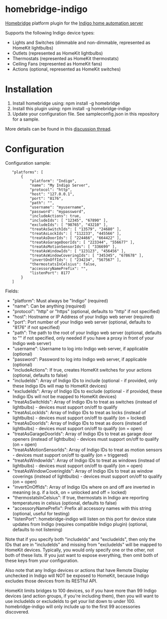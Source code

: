 # homebridge-indigo
[Homebridge](https://github.com/nfarina/homebridge) platform plugin for the [Indigo home automation server](http://indigodomotics.com/)

Supports the following Indigo device types:
* Lights and Switches (dimmable and non-dimmable, represented as HomeKit lightbulbs)
* Outlets (represented as HomeKit lightbulbs)
* Thermostats (represented as HomeKit thermostats)
* Ceiling Fans (represented as HomeKit fans)
* Actions (optional, represented as HomeKit switches)

# Installation

1. Install homebridge using: npm install -g homebridge
2. Install this plugin using: npm install -g homebridge-indigo
3. Update your configuration file. See sampleconfig.json in this repository for a sample. 

More details can be found in this [discussion thread](http://forums.indigodomo.com/viewtopic.php?f=9&t=15008).

# Configuration

Configuration sample:

 ```
    "platforms": [
        {
            "platform": "Indigo",
            "name": "My Indigo Server",
            "protocol": "http",
            "host": "127.0.0.1",
            "port": "8176",
            "path": "",
            "username": "myusername",
            "password": "mypassword",
            "includeActions": true,
            "includeIds": [ "12345", "67890" ],
            "excludeIds": [ "98765", "43210" ],
            "treatAsSwitchIds": [ "13579", "24680" ],
            "treatAsLockIds": [ "112233", "445566" ],
            "treatAsDoorIds": [ "224466", "664422" ],
            "treatAsGarageDoorIds": [ "223344", "556677" ],
            "treatAsMotionSensorIds": [ "336699" ],
            "treatAsWindowIds": [ "123123", "456456" ],
            "treatAsWindowCoveringIds": [ "345345", "678678" ],
            "invertOnOffIds": [ "234234", "567567" ],
            "thermostatsInCelsius": false,
            "accessoryNamePrefix": "",
            "listenPort": 8177
        }
    ]
```

Fields: 
* "platform": Must always be "Indigo" (required)
* "name": Can be anything (required)
* "protocol": "http" or "https" (optional, defaults to "http" if not specified)
* "host": Hostname or IP Address of your Indigo web server (required)
* "port": Port number of your Indigo web server (optional, defaults to "8176" if not specified)
* "path": The path to the root of your Indigo web server (optional, defaults to "" if not specified, only needed if you have a proxy in front of your Indigo web server)
* "username": Username to log into Indigo web server, if applicable (optional)
* "password": Password to log into Indigo web server, if applicable (optional)
* "includeActions": If true, creates HomeKit switches for your actions (optional, defaults to false)
* "includeIds": Array of Indigo IDs to include (optional - if provided, only these Indigo IDs will map to HomeKit devices)
* "excludeIds": Array of Indigo IDs to exclude (optional - if provided, these Indigo IDs will not be mapped to HomeKit devices)
* "treatAsSwitchIds": Array of Indigo IDs to treat as switches (instead of lightbulbs) - devices must support on/off to qualify
* "treatAsLockIds": Array of Indigo IDs to treat as locks (instead of lightbulbs) - devices must support on/off to qualify (on = locked)
* "treatAsDoorIds": Array of Indigo IDs to treat as doors (instead of lightbulbs) - devices must support on/off to qualify (on = open)
* "treatAsGarageDoorIds": Array of Indigo IDs to treat as garage door openers (instead of lightbulbs) - devices must support on/off to qualify (on = open)
* "treatAsMotionSensorIds": Array of Indigo IDs to treat as motion sensors - devices must support on/off to qualify (on = triggered)
* "treatAsWindowIds": Array of Indigo IDs to treat as windows (instead of lightbulbs) - devices must support on/off to qualify (on = open)
* "treatAsWindowCoveringIds": Array of Indigo IDs to treat as window coverings (instead of lightbulbs) - devices must support on/off to qualify (on = open)
* "invertOnOffIds": Array of Indigo IDs where on and off are inverted in meaning (e.g. if a lock, on = unlocked and off = locked)
* "thermostatsInCelsius": If true, thermostats in Indigo are reporting temperatures in celsius (optional, defaults to false)
* "accessoryNamePrefix": Prefix all accessory names with this string (optional, useful for testing)
* "listenPort": homebridge-indigo will listen on this port for device state updates from Indigo (requires compatible Indigo plugin) (optional, defaults to not listening)

Note that if you specify both "includeIds" and "excludeIds", then only the IDs that are in
"includeIds" and missing from "excludeIds" will be mapped to HomeKit devices.  Typically,
you would only specify one or the other, not both of these lists.  If you just want to
expose everything, then omit both of these keys from your configuration.

Also note that any Indigo devices or actions that have Remote Display unchecked in Indigo
will NOT be exposed to HomeKit, because Indigo excludes those devices from its RESTful API.

HomeKit limits bridges to 100 devices, so if you have more than 99 Indigo
devices (and action groups, if you're including them), then you will want
to use includeIds or excludeIds to get your list down to under 100.
homebridge-indigo will only include up to the first 99 accessories discovered.
